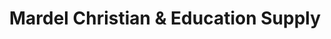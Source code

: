---
title: "Mardel Christian & Education Supply"
url: /little-rock/mardel-christian-and-education-supply/
shop: books
---